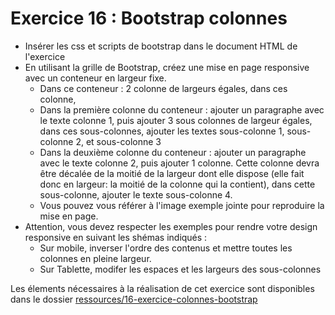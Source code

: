# Exercice 16 : Bootstrap colonnes

- Insérer les css et scripts de bootstrap dans le document HTML de l'exercice
- En utilisant la grille de Bootstrap, créez une mise en page responsive
  avec un conteneur en largeur fixe.
  - Dans ce conteneur : 2 colonne de largeurs égales, dans ces colonne,
  - Dans la première colonne du conteneur : ajouter un paragraphe avec le texte colonne 1, puis ajouter 3 sous colonnes de largeur égales, dans ces sous-colonnes, ajouter les textes sous-colonne 1, sous-colonne 2, et sous-colonne 3
  - Dans la deuxième colonne du conteneur : ajouter un paragraphe avec le texte colonne 2, puis ajouter 1 colonne. Cette colonne devra être décalée de la moitié de la largeur dont elle dispose (elle fait donc en largeur: la moitié de la colonne qui la contient), dans cette sous-colonne, ajouter le texte sous-colonne 4.
  - Vous pouvez vous référer à l'image exemple jointe pour reproduire la mise en page.
- Attention, vous devez respecter les exemples pour rendre votre design responsive en suivant les shémas indiqués :
  - Sur mobile, inverser l'ordre des contenus et mettre toutes les colonnes en pleine largeur.
  - Sur Tablette, modifer les espaces et les largeurs des sous-colonnes

Les élements nécessaires à la réalisation de cet exercice sont disponibles dans le dossier [ressources/16-exercice-colonnes-bootstrap](../ressources/16-exercice-colonnes-bootstrap/)
